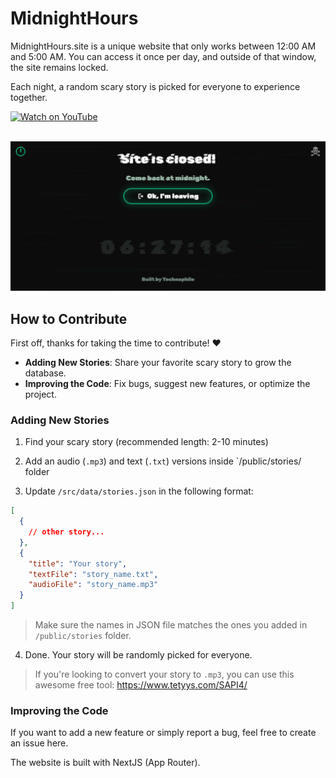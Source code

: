 # MidnightHours

MidnightHours.site is a unique website that only works between 12:00 AM and 5:00 AM. You can access it once per day, and outside of that window, the site remains locked.

Each night, a random scary story is picked for everyone to experience together.

<div>
<a href="https://www.youtube.com/@technoph1le" target="_blank">
  <img src="https://img.shields.io/static/v1?label=&message=Watch%20on%20YouTube&labelColor=FFFFFF&color=FF0000&style=for-the-badge&logo=youtube&logoColor=FF0000" alt="Watch on YouTube">
</a>
<div>

<br>

![Website preview](/public/assets/preview.png)

## How to Contribute

First off, thanks for taking the time to contribute! ❤️

- **Adding New Stories**: Share your favorite scary story to grow the database.
- **Improving the Code**: Fix bugs, suggest new features, or optimize the project.

### Adding New Stories

1. Find your scary story (recommended length: 2-10 minutes)

2. Add an audio (`.mp3`) and text (`.txt`) versions inside `/public/stories/ folder

3. Update `/src/data/stories.json` in the following format:

```json
[
  {
    // other story...
  },
  {
    "title": "Your story",
    "textFile": "story_name.txt",
    "audioFile": "story_name.mp3"
  }
]
```

> Make sure the names in JSON file matches the ones you added in `/public/stories` folder.

4. Done. Your story will be randomly picked for everyone.

> If you're looking to convert your story to `.mp3`, you can use this awesome free tool: https://www.tetyys.com/SAPI4/

### Improving the Code

If you want to add a new feature or simply report a bug, feel free to create an issue here.

The website is built with NextJS (App Router).



